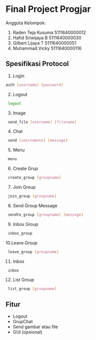 # Final Project Progjar

Anggota Kelompok:
1. Raden Teja Kusuma  5111640000012
2. Hafid Sriwijaya B  5111640000030
3. Gilbert Lijaya T   5111640000051
4. Muhammad Vicky     5111640000116

## Spesifikasi Protocol
1. Login
```sh
auth [username] [password]
```
2. Logout
```sh
 logout
```
3. Image
```sh
 send_file [username] [filename]
```
4. Chat
```sh
 send [usernameto] [message]
```
5. Menu
```sh
 menu
```
6. Create Grup
```sh
 create_group [groupname]
```
7. Join Group
```sh
 join_group [groupname]
```
8. Send Group Message
```sh
 sendto_group [groupname] [message]
```
9. Inbox Group
```sh
 inbox_group
```
10.Leave Group
```sh
 leave_group [groupname]
```
11. Inbox
```sh
 inbox
```
12. List Group
```sh
 list_group [groupname]
```
## Fitur
- Logout
- GrupChat
- Send gambar atau file
- GUI (opsional)
